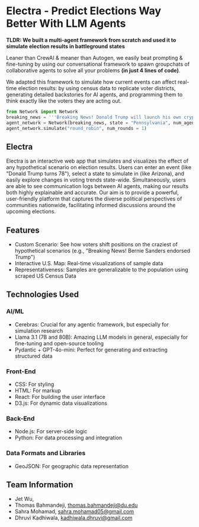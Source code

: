 # **Electra - Predict Elections Way Better With LLM Agents**

__TLDR: We built a multi-agent framework from scratch and used it to simulate election results in battleground states__ 

Leaner than CrewAI & meaner than Autogen, we easily beat prompting & fine-tuning by using our conversational framework to spawn groupchats of collaborative agents to solve all your problems __(in just 4 lines of code)__.

We adapted this framework to simulate how current events can affect real-time election results: by using census data to replicate voter districts, generating detailed backstories for AI agents, and programming them to think exactly like the voters they are acting out. 
```python
from Network import Network
breaking_news = '''Breaking News! Donald Trump will launch his own cryptocurrency.'''
agent_network = Network(breaking_news, state = "Pennsylvania", num_agents = 15)
agent_network.simulate("round_robin", num_rounds = 1)
```
## **Electra**
Electra is an interactive web app that simulates and visualizes the effect of any hypothetical scenario on election results. Users can enter an event (like "Donald Trump turns 78"), select a state to simulate in (like Arizona), and easily explore changes in voting trends state-wide. Simultaneously, users are able to see communication logs between AI agents, making our results both highly explainable and accurate. Our aim is to provide a powerful, user-friendly platform that captures the diverse political perspectives of communities nationwide, facilitating informed discussions around the upcoming elections.

## **Features**
- Custom Scenario: See how voters shift positions on the craziest of hypothetical scenarios (e.g., "Breaking News! Bernie Sanders endorsed Trump")
- Interactive U.S. Map: Real-time visualizations of sample data
- Representativeness: Samples are generalizable to the population using scraped US Census Data

## **Technologies Used**

### AI/ML
- Cerebras: Crucial for any agentic framework, but especially for simulation research
- Llama 3.1 (7B and 80B): Amazing LLM models in general, especially for fine-tuning and open-source tooling
- Pydantic + GPT-4o-mini: Perfect for generating and extracting structured data

### Front-End
- CSS: For styling
- HTML: For markup
- React: For building the user interface
- D3.js: For dynamic data visualizations

### Back-End
- Node.js: For server-side logic
- Python: For data processing and integration

### Data Formats and Libraries
- GeoJSON: For geographic data representation


## Team Information
- Jet Wu, 
- Thomas Bahmandeji, thomas.bahmandeji@du.edu
- Sahra Mohamad, sahra.mohamad05@gmail.com
- Dhruvi Kadhiwala, kadhiwala.dhruvi@gmail.com


